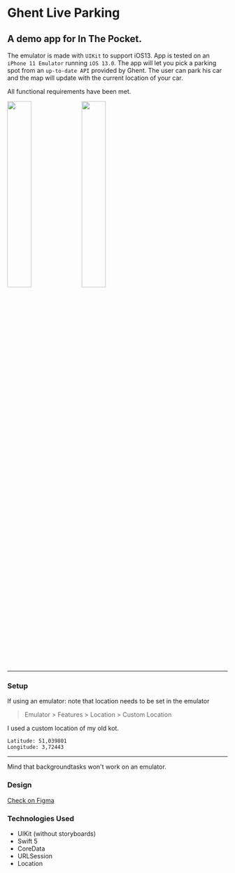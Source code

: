 # Ghent Live Parking

## A demo app for In The Pocket.

The emulator is made with `UIKit` to support iOS13. App is tested on an `iPhone 11 Emulator` running `iOS 13.0`. The app will let you pick a parking spot from an `up-to-date API` provided by Ghent. The user can park his car and the map will update with the current location of your car.

All functional requirements have been met.

<img src="https://i.imgur.com/oG0u7PK.png" width="33%"/> <img src="https://i.imgur.com/hhqsYjY.png" width="33%"/> 

---

### Setup

If using an emulator: note that location needs to be set in the emulator

> Emulator > Features > Location > Custom Location

I used a custom location of my old kot.

```
Latitude: 51,039801
Longitude: 3,72443
```

---

Mind that backgroundtasks won't work on an emulator.

### Design

[Check on Figma](https://www.figma.com/file/bMcWeQPsCLTHwDA3MsmAzj/In-The-Pocket-Ghent-Parking?node-id=0%3A1)

### Technologies Used

- UIKit (without storyboards)
- Swift 5
- CoreData
- URLSession
- Location
